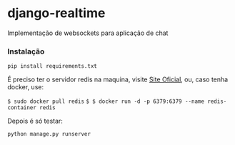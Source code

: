 # django-realtime

Implementação de websockets para aplicação de chat

### Instalação
`
    pip install requirements.txt
`

É preciso ter o servidor redis na maquina, visite [Site Oficial](https://redis.io/), ou, caso tenha docker, use:

`
$ sudo docker pull redis
`
`
$ $ docker run -d -p 6379:6379 --name redis-container redis
`

Depois é só testar:

`
python manage.py runserver
`
